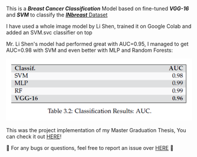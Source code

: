 This is a **_Breast Cancer Classification_** Model based on fine-tuned **_VGG-16_** and _**SVM**_ to classify the [**_INbreast_** Dataset](https://drive.google.com/file/d/19n-p9p9C0eCQA1ybm6wkMo-bbeccT_62/view?usp=sharing)

I have used a whole image model by Li Shen, trained it on Google Colab and added an SVM.svc classifier on top

Mr. Li Shen's model had performed great with AUC=0.95, I managed to get AUC=0.98 with SVM and even better with MLP and Random Forests:

![AUC-results](assets/images/AUC-results.PNG)

This was the project implementation of my Master Graduation Thesis, You can check it out [HERE](https://www.researchgate.net/publication/361441022_Medical_Images_Classification_Based_on_Deep_Features_Extraction_Exploiting_Transfer_Learning)!

:rotating_light: For any bugs or questions, feel free to report an issue over [HERE](https://github.com/iamaminebriki/Breast-Cancer-Classification-with-VGG16-and-SVM/issues) :triangular_flag_on_post:
